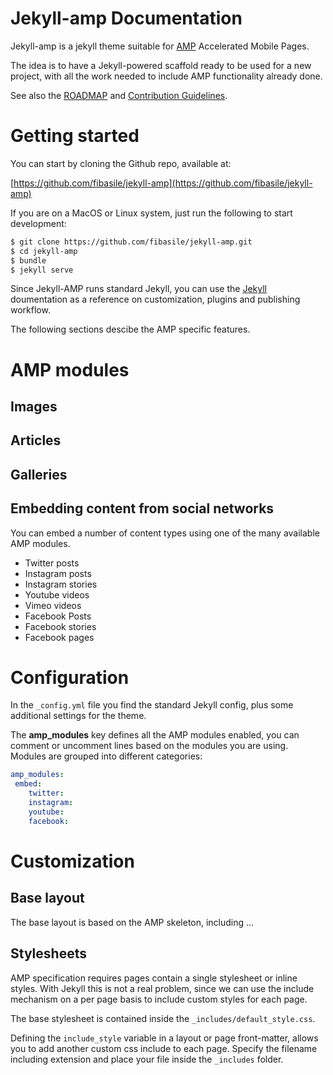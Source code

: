 # Jekyll-amp Documentation

Jekyll-amp  is a jekyll theme suitable for [AMP](https://www.ampproject.org/) Accelerated Mobile Pages.

The idea is to have a Jekyll-powered scaffold ready to be used for a new project, with all the work needed to include AMP functionality already done.

See also the [ROADMAP](./ROADMAP.md) and [Contribution Guidelines](./CONTIBUTING.md).


# Getting started

You can start by cloning the Github repo, available at:

[https://github.com/fibasile/jekyll-amp](https://github.com/fibasile/jekyll-amp)

If you are on a MacOS or Linux system, just run the following to start development:

```bash
$ git clone https://github.com/fibasile/jekyll-amp.git
$ cd jekyll-amp
$ bundle
$ jekyll serve
```

Since Jekyll-AMP runs standard Jekyll, you can use the [Jekyll](http://jekyllrb.org) doumentation as a reference on customization, plugins and publishing workflow.

The following sections descibe the AMP specific features.


# AMP modules

## Images

## Articles

## Galleries

## Embedding content from social networks

You can embed a number of content types using one of the many available AMP modules.

- Twitter posts
- Instagram posts
- Instagram stories
- Youtube videos
- Vimeo videos
- Facebook Posts
- Facebook stories
- Facebook pages

# Configuration

In the `_config.yml` file you find the standard Jekyll config, plus some additional settings for the theme.

The **amp_modules**  key defines all the AMP modules enabled, you can comment or uncomment lines based on the modules you are using. Modules are grouped into different categories:

```yaml
amp_modules:
 embed:
    twitter:
    instagram:
    youtube:
    facebook:
```

# Customization

## Base layout

The base layout is based on the AMP skeleton, including ...

## Stylesheets

AMP specification requires pages contain a single stylesheet or inline styles. With Jekyll this is not a real problem, since we can use the include mechanism on a per page basis to include custom styles for each page.

The base stylesheet is contained inside the `_includes/default_style.css`.

Defining the `include_style` variable in a layout or page front-matter, allows you to add another custom css include to each page. Specify the filename including extension and place your file inside the `_includes` folder.